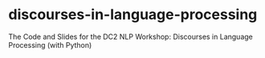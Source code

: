 discourses-in-language-processing
=================================

The Code and Slides for the DC2 NLP Workshop: Discourses in Language Processing (with Python)

